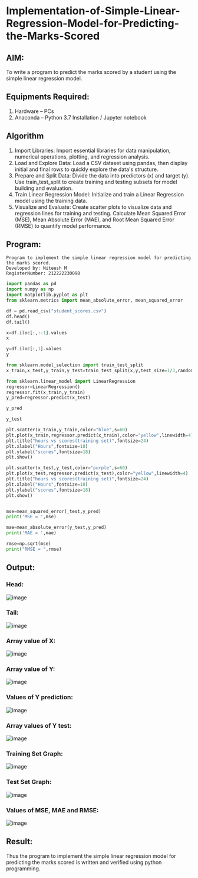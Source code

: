 # Implementation-of-Simple-Linear-Regression-Model-for-Predicting-the-Marks-Scored

## AIM:
To write a program to predict the marks scored by a student using the simple linear regression model.

## Equipments Required:
1. Hardware – PCs
2. Anaconda – Python 3.7 Installation / Jupyter notebook

## Algorithm
1. Import Libraries: Import essential libraries for data manipulation, numerical operations, plotting, and regression analysis.
2. Load and Explore Data: Load a CSV dataset using pandas, then display initial and final rows to quickly explore the data's structure.
3. Prepare and Split Data: Divide the data into predictors (x) and target (y). Use train_test_split to create training and testing subsets for model building and evaluation.
4. Train Linear Regression Model: Initialize and train a Linear Regression model using the training data.
5. Visualize and Evaluate: Create scatter plots to visualize data and regression lines for training and testing. Calculate Mean Squared Error (MSE), Mean Absolute Error (MAE), and Root Mean Squared Error (RMSE) to quantify model performance.
## Program:
```
Program to implement the simple linear regression model for predicting the marks scored.
Developed by: Niteesh M
RegisterNumber: 212222230098
```
``` python
import pandas as pd
import numpy as np
import matplotlib.pyplot as plt
from sklearn.metrics import mean_absolute_error, mean_squared_error

df = pd.read_csv("student_scores.csv") 
df.head()
df.tail()

x=df.iloc[:,:-1].values
x

y=df.iloc[:,1].values
y

from sklearn.model_selection import train_test_split
x_train,x_test,y_train,y_test=train_test_split(x,y,test_size=1/3,random_state=0)

from sklearn.linear_model import LinearRegression
regressor=LinearRegression()
regressor.fit(x_train,y_train)
y_pred=regressor.predict(x_test)

y_pred

y_test

plt.scatter(x_train,y_train,color="blue",s=60)
plt.plot(x_train,regressor.predict(x_train),color="yellow",linewidth=4)
plt.title("hours vs scores(training set)",fontsize=24)
plt.xlabel("Hours",fontsize=18)
plt.ylabel("scores",fontsize=18)
plt.show()

plt.scatter(x_test,y_test,color="purple",s=60)
plt.plot(x_test,regressor.predict(x_test),color="yellow",linewidth=4)
plt.title("hours vs scores(training set)",fontsize=24)
plt.xlabel("Hours",fontsize=18)
plt.ylabel("scores",fontsize=18)
plt.show()


mse=mean_squared_error(_test,y_pred)
print('MSE = ',mse)

mae=mean_absolute_error(y_test,y_pred)
print('MAE = ',mae)

rmse=np.sqrt(mse)
print("RMSE = ",rmse)
```

## Output:
### Head:
![image](head.png)
### Tail:
![image](tail.png)
### Array value of X:
![image](arrayx.png)
### Array value of Y:
![image](arrayy.png)
### Values of Y prediction:
![image](ypredict.png)
### Array values of Y test:
![image](ytest.png)
### Training Set Graph:
![image](pic1.png)
### Test Set Graph:
![image](pic2.png)
### Values of MSE, MAE and RMSE:
![image](value.png)

## Result:
Thus the program to implement the simple linear regression model for predicting the marks scored is written and verified using python programming.
